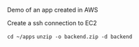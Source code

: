 Demo of an app created in AWS



Create a ssh connection to EC2

```cd ~/apps```
```unzip -o backend.zip -d backend```